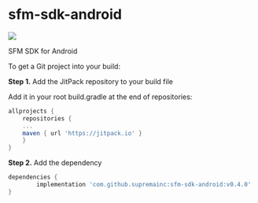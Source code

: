 # sfm-sdk-android
[![](https://jitpack.io/v/supremainc/sfm-sdk-android.svg)](https://jitpack.io/#supremainc/sfm-sdk-android)

SFM SDK for Android 

To get a Git project into your build:

**Step 1.** Add the JitPack repository to your build file

Add it in your root build.gradle at the end of repositories:

```gradle
allprojects {
    repositories {
    ...
    maven { url 'https://jitpack.io' }
    }
}
```

**Step 2.** Add the dependency

```gradle
dependencies {
        implementation 'com.github.supremainc:sfm-sdk-android:v0.4.0'
}
```


